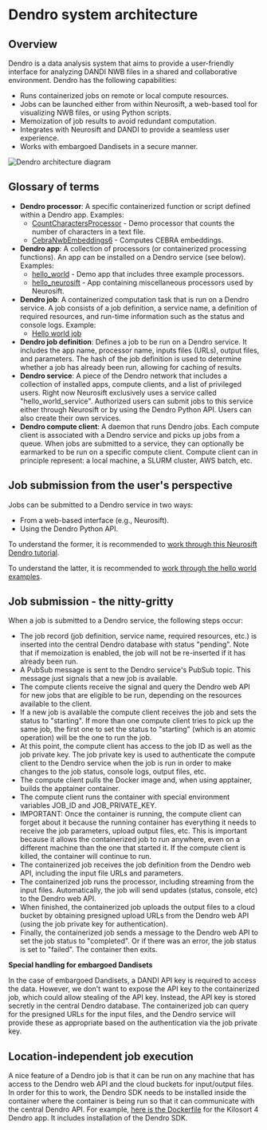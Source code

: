 # Dendro system architecture

## Overview

Dendro is a data analysis system that aims to provide a user-friendly interface for analyzing DANDI NWB files in a shared and collaborative environment. Dendro has the following capabilities:
* Runs containerized jobs on remote or local compute resources.
* Jobs can be launched either from within Neurosift, a web-based tool for visualizing NWB files, or using Python scripts.
* Memoization of job results to avoid redundant computation.
* Integrates with Neurosift and DANDI to provide a seamless user experience.
* Works with embargoed Dandisets in a secure manner.

![Dendro architecture diagram](https://github.com/user-attachments/assets/3a0f54d9-b7c6-4d0e-a543-80efe67ebd9d)

## Glossary of terms

* **Dendro processor**: A specific containerized function or script defined within a Dendro app.
    Examples:
    - [CountCharactersProcessor](https://github.com/magland/dendro/blob/8db382926f747092923aeecdf5d0b125746f3ed6/apps/hello_world/main.py#L48-L79) - Demo processor that counts the number of characters in a text file.
    - [CebraNwbEmbeddings6](https://github.com/magland/dendro/blob/main/apps/hello_cebra/CebraNwbEmbedding6.py) - Computes CEBRA embeddings.
* **Dendro app**: A collection of processors (or containerized processing functions). An app can be installed on a Dendro service (see below). Examples:
    - [hello_world](https://github.com/magland/dendro/tree/main/apps/hello_world) - Demo app that includes three example processors.
    - [hello_neurosift](https://github.com/magland/dendro/tree/main/apps/hello_neurosift) - App containing miscellaneous processors used by Neurosift.
* **Dendro job**: A containerized computation task that is run on a Dendro service. A job consists of a job definition, a service name, a definition of required resources, and run-time information such as the status and console logs. Example:
    - [Hello world job](https://dendro.vercel.app/job/Pjc2mcych7MOPz5nI1Up)
* **Dendro job definition**: Defines a job to be run on a Dendro service. It includes the app name, processor name, inputs files (URLs), output files, and parameters. The hash of the job definition is used to determine whether a job has already been run, allowing for caching of results.
* **Dendro service**: A piece of the Dendro network that includes a collection of installed apps, compute clients, and a list of privileged users. Right now Neurosift exclusively uses a service called "hello_world_service". Authorized users can submit jobs to this service either through Neurosift or by using the Dendro Python API. Users can also create their own services.
* **Dendro compute client**: A daemon that runs Dendro jobs. Each compute client is associated with a Dendro service and picks up jobs from a queue. When jobs are submitted to a service, they can optionally be earmarked to be run on a specific compute client. Compute client can in principle represent: a local machine, a SLURM cluster, AWS batch, etc.

## Job submission from the user's perspective

Jobs can be submitted to a Dendro service in two ways:
* From a web-based interface (e.g., Neurosift).
* Using the Dendro Python API.

To understand the former, it is recommended to [work through this Neurosift Dendro tutorial](https://magland.github.io/neurosift-blog/talks/dendro_INCF_assembly_sep_2024.html).

To understand the latter, it is recommended to [work through the hello world examples](https://github.com/magland/dendro/blob/main/README.md).

## Job submission - the nitty-gritty

When a job is submitted to a Dendro service, the following steps occur:

* The job record (job definition, service name, required resources, etc.) is inserted into the central Dendro database with status "pending". Note that if memoization is enabled, the job will not be re-inserted if it has already been run.
* A PubSub message is sent to the Dendro service's PubSub topic. This message just signals that a new job is available.
* The compute clients receive the signal and query the Dendro web API for new jobs that are eligible to be run, depending on the resources available to the client.
* If a new job is available the compute client receives the job and sets the status to "starting". If more than one compute client tries to pick up the same job, the first one to set the status to "starting" (which is an atomic operation) will be the one to run the job.
* At this point, the compute client has access to the job ID as well as the job private key. The job private key is used to authenticate the compute client to the Dendro service when the job is run in order to make changes to the job status, console logs, output files, etc.
* The compute client pulls the Docker image and, when using apptainer, builds the apptainer container.
* The compute client runs the container with special environment variables JOB_ID and JOB_PRIVATE_KEY.
* IMPORTANT: Once the container is running, the compute client can forget about it because the running container has everything it needs to receive the job parameters, upload output files, etc. This is important because it allows the containerized job to run anywhere, even on a different machine than the one that started it. If the compute client is killed, the container will continue to run.
* The containerized job receives the job definition from the Dendro web API, including the input file URLs and parameters.
* The containerized job runs the processor, including streaming from the input files. Automatically, the job will send updates (status, console, etc) to the Dendro web API.
* When finished, the containerized job uploads the output files to a cloud bucket by obtaining presigned upload URLs from the Dendro web API (using the job private key for authentication).
* Finally, the containerized job sends a message to the Dendro web API to set the job status to "completed". Or if there was an error, the job status is set to "failed". The container then exits.

**Special handling for embargoed Dandisets**

In the case of embargoed Dandisets, a DANDI API key is required to access the data. However, we don't want to expose the API key to the containerized job, which could allow stealing of the API key. Instead, the API key is stored secretly in the central Dendro database. The containerized job can query for the presigned URLs for the input files, and the Dendro service will provide these as appropriate based on the authentication via the job private key.

## Location-independent job execution

A nice feature of a Dendro job is that it can be run on any machine that has access to the Dendro web API and the cloud buckets for input/output files. In order for this to work, the Dendro SDK needs to be installed inside the container where the container is being run so that it can communicate with the central Dendro API. For example, [here is the Dockerfile](https://github.com/magland/dendro/blob/main/apps/hello_kilosort4/Dockerfile) for the Kilosort 4 Dendro app. It includes installation of the Dendro SDK.
